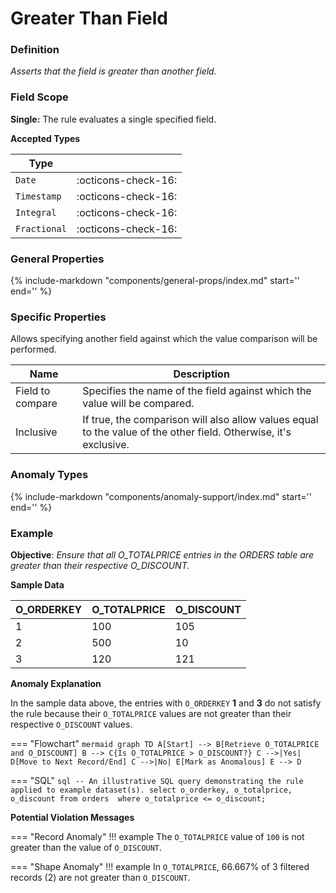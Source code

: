 # Greater Than Field

### Definition

*Asserts that the field is greater than another field.*

### Field Scope

**Single:** The rule evaluates a single specified field.

**Accepted Types**

| Type        |                          |
|-------------|--------------------------|
| `Date`      | <div style="text-align:center">:octicons-check-16:</div>  |
| `Timestamp` | <div style="text-align:center">:octicons-check-16:</div>  |
| `Integral`  | <div style="text-align:center">:octicons-check-16:</div>  |
| `Fractional`| <div style="text-align:center">:octicons-check-16:</div>  |

### General Properties

{%
    include-markdown "components/general-props/index.md"
    start='<!-- all-props--start -->'
    end='<!-- all-props--end -->'
%}

### Specific Properties

Allows specifying another field against which the value comparison will be performed.

| Name               | Description |
|--------------------|-------------|
| <div class="text-primary">Field to compare</div> | Specifies the name of the field against which the value will be compared. |
| <div class="text-primary">Inclusive</div>        | If true, the comparison will also allow values equal to the value of the other field. Otherwise, it's exclusive. |

### Anomaly Types

{%
    include-markdown "components/anomaly-support/index.md"
    start='<!-- all-types--start -->'
    end='<!-- all-types--end -->'
%}

### Example

**Objective**: *Ensure that all O_TOTALPRICE entries in the ORDERS table are greater than their respective O_DISCOUNT.*

**Sample Data**

| O_ORDERKEY | O_TOTALPRICE | O_DISCOUNT |
|------------|--------------|------------|
| 1          | 100          | <span class="text-negative">105</span> |
| 2          | 500          | 10         |
| 3          | 120          | <span class="text-negative">121</span> |

**Anomaly Explanation**

In the sample data above, the entries with `O_ORDERKEY` **1** and **3** do not satisfy the rule because their `O_TOTALPRICE` values are not greater than their respective `O_DISCOUNT` values.

=== "Flowchart"
    ```mermaid
    graph TD
    A[Start] --> B[Retrieve O_TOTALPRICE and O_DISCOUNT]
    B --> C{Is O_TOTALPRICE > O_DISCOUNT?}
    C -->|Yes| D[Move to Next Record/End]
    C -->|No| E[Mark as Anomalous]
    E --> D
    ```

=== "SQL"
    ```sql
    -- An illustrative SQL query demonstrating the rule applied to example dataset(s).
    select
        o_orderkey,
        o_totalprice,
        o_discount
    from orders 
    where
        o_totalprice <= o_discount;
    ```

**Potential Violation Messages**

=== "Record Anomaly"
    !!! example
        The `O_TOTALPRICE` value of `100` is not greater than the value of `O_DISCOUNT`.
        
=== "Shape Anomaly"
    !!! example
        In `O_TOTALPRICE`, 66.667% of 3 filtered records (2) are not greater than `O_DISCOUNT`.
